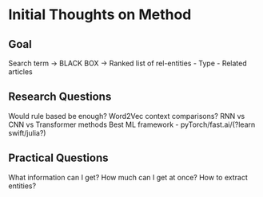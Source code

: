# Initial Thoughts on Method

## Goal
Search term -> BLACK BOX -> Ranked list of rel-entities
                            - Type
                            - Related articles

## Research Questions
Would rule based be enough?
Word2Vec context comparisons?
RNN vs CNN vs Transformer methods
Best ML framework - pyTorch/fast.ai/(?learn swift/julia?)

## Practical Questions
What information can I get?
How much can I get at once?
How to extract entities?